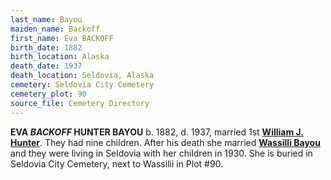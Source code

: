 ```yaml
---
last_name: Bayou
maiden_name: Backoff
first_name: Eva BACKOFF
birth_date: 1882
birth_location: Alaska
death_date: 1937
death_location: Seldovia, Alaska
cemetery: Seldovia City Cemetery
cemetery_plot: 90
source_file: Cemetery Directory
---
```

**EVA *BACKOFF* HUNTER BAYOU** b. 1882, d. 1937, married 1st [**William J. Hunter**](../_families/Hunter_Family.md). They had nine children. After his death she married [**Wassilli Bayou**](./Bayou_Wassilie.md) and they were living in Seldovia with her children in 1930. She is buried in Seldovia City Cemetery, next to Wassilii in Plot #90.




